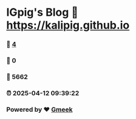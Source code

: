 # IGpig's Blog :link: https://kalipig.github.io 
### :page_facing_up: [4](https://kalipig.github.io/tag.html) 
### :speech_balloon: 0 
### :hibiscus: 5662 
### :alarm_clock: 2025-04-12 09:39:22 
### Powered by :heart: [Gmeek](https://github.com/Meekdai/Gmeek)
